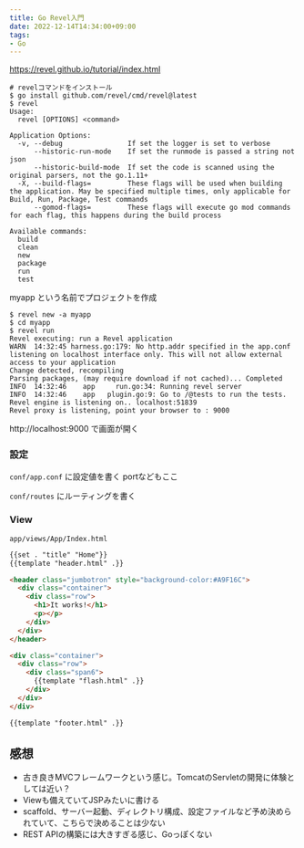 ```yaml
---
title: Go Revel入門
date: 2022-12-14T14:34:00+09:00
tags:
- Go
---
```


https://revel.github.io/tutorial/index.html

````shell
# revelコマンドをインストール
$ go install github.com/revel/cmd/revel@latest
$ revel
Usage:
  revel [OPTIONS] <command>

Application Options:
  -v, --debug                If set the logger is set to verbose
      --historic-run-mode    If set the runmode is passed a string not json
      --historic-build-mode  If set the code is scanned using the original parsers, not the go.1.11+
  -X, --build-flags=         These flags will be used when building the application. May be specified multiple times, only applicable for Build, Run, Package, Test commands
      --gomod-flags=         These flags will execute go mod commands for each flag, this happens during the build process

Available commands:
  build
  clean
  new
  package
  run
  test
````

myapp という名前でプロジェクトを作成

````shell
$ revel new -a myapp
$ cd myapp
$ revel run
Revel executing: run a Revel application
WARN  14:32:45 harness.go:179: No http.addr specified in the app.conf listening on localhost interface only. This will not allow external access to your application
Change detected, recompiling
Parsing packages, (may require download if not cached)... Completed
INFO  14:32:46    app     run.go:34: Running revel server
INFO  14:32:46    app   plugin.go:9: Go to /@tests to run the tests.
Revel engine is listening on.. localhost:51839
Revel proxy is listening, point your browser to : 9000
````

http://localhost:9000 で画面が開く

### 設定

`conf/app.conf` に設定値を書く
portなどもここ

`conf/routes` にルーティングを書く

### View

`app/views/App/Index.html`

````html
{{set . "title" "Home"}}
{{template "header.html" .}}

<header class="jumbotron" style="background-color:#A9F16C">
  <div class="container">
    <div class="row">
      <h1>It works!</h1>
      <p></p>
    </div>
  </div>
</header>

<div class="container">
  <div class="row">
    <div class="span6">
      {{template "flash.html" .}}
    </div>
  </div>
</div>

{{template "footer.html" .}}

````

## 感想

* 古き良きMVCフレームワークという感じ。TomcatのServletの開発に体験としては近い？
* Viewも備えていてJSPみたいに書ける
* scaffold、サーバー起動、ディレクトリ構成、設定ファイルなど予め決められていて、こちらで決めることは少ない
* REST APIの構築には大きすぎる感じ、Goっぽくない

